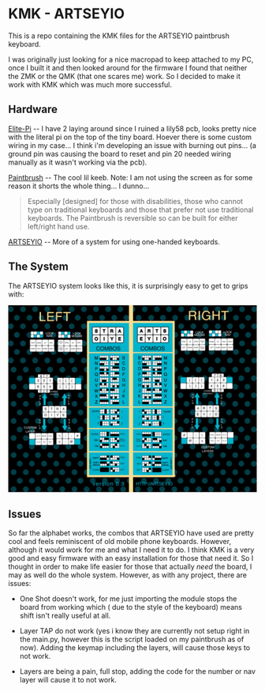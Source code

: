 # KMK - ARTSEYIO

This is a repo containing the KMK files for the ARTSEYIO paintbrush keyboard.

I was originally just looking for a nice macropad to keep attached to my PC, once I built it and then looked around for the firmware I found that neither the ZMK or the QMK (that one scares me) work. So I decided to make it work with KMK which was much more successful. 

## Hardware
[Elite-Pi](https://docs.keeb.io/elite-pi-guide) -- I have 2 laying around since I ruined a lily58 pcb, looks pretty nice with the literal pi on the top of the tiny board. Hoever there is some custom wiring in my case... I think i'm developing an issue with burning out pins... (a ground pin was causing the board to reset and pin 20 needed wiring manually as it wasn't working via the pcb).

[Paintbrush](https://keebd.com/en-gb/products/paintbrush-keyboard-kit) -- The cool lil keeb.
    Note: I am not using the screen as for some reason it shorts the whole thing... I dunno...

> Especially [designed] for those with disabilities, those who cannot type on traditional keyboards and those that prefer not use traditional keyboards. The Paintbrush is reversible so can be built for either left/right hand use.

[ARTSEYIO](https://artsey.io/) -- More of a system for using one-handed keyboards.

## The System
The ARTSEYIO system looks like this, it is surprisingly easy to get to grips  with:

![the layout and combos](images/beta090.jpg)

## Issues
So far the alphabet works, the combos that ARTSEYIO have used are pretty cool and feels reminiscent of old mobile phone keyboards. However, although it would work for me and what I need it to do. I think KMK is a very good and easy firmware with an easy installation for those that need it. So I thought in order to make life easier for those that actually _need_ the board, I may as well do the whole system. However, as with any project, there are issues:

- One Shot doesn't work, for me just importing the module stops the board from working which ( due to the style of the keyboard) means shift isn't really useful at all.

- Layer TAP do not work (yes i know they are currently not setup right in the main.py, however this is the script loaded on my paintbrush as of now). Adding the keymap including the layers, will cause those keys to not work.

- Layers are being a pain, full stop, adding the code for the number or nav layer will cause it to not work.